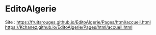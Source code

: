 # EditoAlgerie


Site :  https://fruitsrouges.github.io/EditoAlgerie/Pages/html/accueil.html
https://Kchanez.github.io/EditoAlgerie/Pages/html/accueil.html
